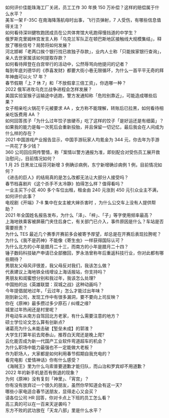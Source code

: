 如何评价佳能珠海工厂关闭，员工工作 30 年换 150 万补偿？这样的赔偿属于什么水平？  
美军一架 F-35C 在南海降落航母时出事，飞行员弹射，7 人受伤，有哪些信息值得关注？  
如何看待深圳健牧跑团成员在公共体育馆大吼跑得慢挡道的中学生？  
俄罗斯克里姆林宫发言人称「乌克兰军队正在顿巴斯地区接触线大规模集结」，释放了哪些信号？局势将如何发展？  
河北邯郸「老两口挨个银行找已故独子存款」，业内人士称「只能挨家银行查询」，亲人去世家属该如何提取存款？  
如何看待拜登在白宫举行的活动中，公然辱骂向他提问的记者？  
每到年底刘德华的《恭喜发财》都要大街小巷无限循环，为什么一首平平无奇的拜年神曲可以火 17 年？  
春节假期「上 7 休 7」和「不放假拿三倍工资」，你选哪一种？  
2022 俄军进攻乌克兰战争进程会怎样发展？  
美国实验室猴子运输途中逃跑，警方发通知称「危险别靠近」，可能造成哪些后果？  
女子相亲吃火锅花千元被要求 AA ，女方称不能理解，转账后已拉黑，如何看待相亲吃饭费用 AA ？  
如何回答孩子「为什么过年饺子放硬币」吃了这样的饺子「是好运还是有细菌」？  
如果我的能力是每一次死后会重新投胎，并且保留一切记忆，最后我会在人间成为什么样的存在？  
2021 中国游戏产业报告显示，中国手游玩家人均氪金为 344 元，你去年为手游一共花了多少钱？  
360 公司回应网传警情，称「案情以警方通报为准，即刻配合对受伤员工展开救治慰问」，目前情况如何？  
1 月 25 日黑龙江绥芬河新增 3 例确诊病例，东宁新增确诊病例 1 例，目前情况如何？  
《进击的巨人》的结局真的是怎么改都无法让大部分人接受吗？  
春节档喜剧片《这个杀手不太冷静》拍得怎么样？值得看吗？  
一业主买下小区 400 多个车位出租，租金由 240 元涨到 450 元引众业主不满，如何评价此事？  
电视剧《开端》7-8 集中在女主被大婶杀害时 ，为什么公交车上没有人提供帮助？  
2021 年全国姓名报告发布，为什么「泽」、「梓」、「子」等字使用频率最高？  
上海地铁乘客被屏蔽门夹住后身亡，有关部门已介入，事件原因是什么？车站是否需要担责？  
为什么 TES 最近几个赛季开赛前多会被寄予厚望，却总是在开赛后表现拉胯呢？  
为什么《我不是药神》不能像《寄生虫》一样获得国际认可？  
为什么北方的小年是腊月二十三，而南方的小年是腊月二十四？  
锤子数码科技破产申请已全部撤回，罗永浩曾称年后重返科技行业，你对此都有哪些期待？  
男朋友父母风评很差，我父母反对我们，我该怎么做？  
代表建议上海地铁全线增设上海话报站，你支持吗？  
男朋友和闺蜜想分别和我过年，我该怎么处理?  
中国拍的出《英雄联盟：双城之战》这种动画吗？  
今年提倡就地过年，「云过年」怎么才能过出年味？  
刚到新公司，发现工作中有很多漏洞，要不要向上司反映？  
你在《原神》最多攒过多少原石 / 纠缠之缘?  
城里过年热闹还是村里呢？  
开电动车从南方自驾回北方老家，有什么需要注意的地方？  
硕士学位论文怎么算有创新点?  
诸葛亮为什么未能击破【堑垒未成】的郭淮？  
大学生打算年前去爬泰山，推荐白天爬还是晚上爬?  
云化能否成为新一代国产工业软件弯道超车的机会？  
为什么职场中能力最强也不一定能做大老板？  
作为职场人，大家都是如何利用春节假期自我充电的？  
看完电影《爱情神话》你有什么感受？  
《海贼王》里为什么乌索普要道歉才能归队，而山治和罗宾却不用道歉？  
2022 年的新手机是否有倒退的现象？  
为何《原神》没有复刻「神里」、「宵宫」？  
你有没有放弃过一个很久的朋友，虽然你早知道会有这一天?  
哪些小家电适合春节送朋友，显得走心又会买？  
请各位公司 HR 回答，你对卡点上下班的员工怎么看？  
高三真的可以在一百来天逆袭吗？  
东方不败的武功放在「天龙八部」里是什么水平？  
